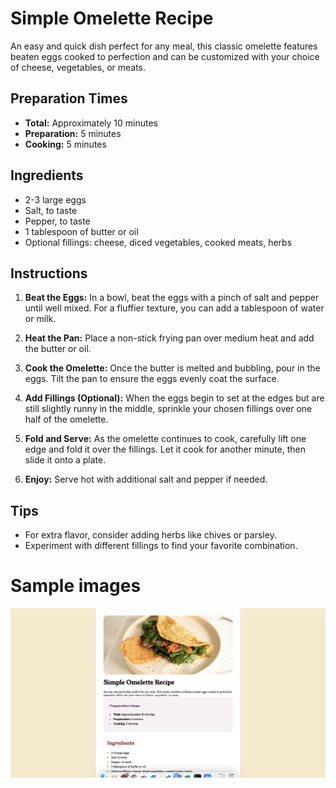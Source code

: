 # Simple Omelette Recipe

An easy and quick dish perfect for any meal, this classic omelette features beaten eggs cooked to perfection and can be customized with your choice of cheese, vegetables, or meats.

## Preparation Times

- **Total:** Approximately 10 minutes
- **Preparation:** 5 minutes
- **Cooking:** 5 minutes

## Ingredients

- 2-3 large eggs
- Salt, to taste
- Pepper, to taste
- 1 tablespoon of butter or oil
- Optional fillings: cheese, diced vegetables, cooked meats, herbs

## Instructions

1. **Beat the Eggs:** In a bowl, beat the eggs with a pinch of salt and pepper until well mixed. For a fluffier texture, you can add a tablespoon of water or milk.

2. **Heat the Pan:** Place a non-stick frying pan over medium heat and add the butter or oil.

3. **Cook the Omelette:** Once the butter is melted and bubbling, pour in the eggs. Tilt the pan to ensure the eggs evenly coat the surface.

4. **Add Fillings (Optional):** When the eggs begin to set at the edges but are still slightly runny in the middle, sprinkle your chosen fillings over one half of the omelette.

5. **Fold and Serve:** As the omelette continues to cook, carefully lift one edge and fold it over the fillings. Let it cook for another minute, then slide it onto a plate.

6. **Enjoy:** Serve hot with additional salt and pepper if needed.

## Tips

- For extra flavor, consider adding herbs like chives or parsley.
- Experiment with different fillings to find your favorite combination.

# Sample images

![Screen Layout](screenshots/main.png)